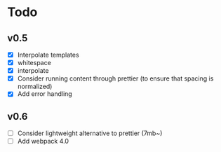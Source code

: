 # Todo

## v0.5

* [x] Interpolate templates
* [x] whitespace
* [x] interpolate
* [x] Consider running content through prettier (to ensure that spacing is normalized)
* [x] Add error handling

## v0.6

* [ ] Consider lightweight alternative to prettier (7mb~)
* [ ] Add webpack 4.0
